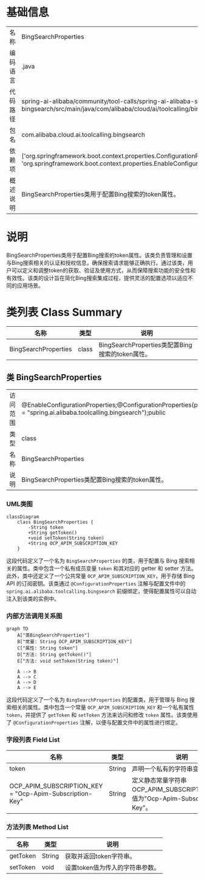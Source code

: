 # 基础信息

|      |      |
|------|------|
| 名称 | BingSearchProperties |
| 编码语言 | .java |
| 代码路径 | spring-ai-alibaba/community/tool-calls/spring-ai-alibaba-starter-tool-calling-bingsearch/src/main/java/com/alibaba/cloud/ai/toolcalling/bingsearch/BingSearchProperties.java |
| 包名 | com.alibaba.cloud.ai.toolcalling.bingsearch |
| 依赖项 | ['org.springframework.boot.context.properties.ConfigurationProperties', 'org.springframework.boot.context.properties.EnableConfigurationProperties'] |
| 概述说明 | BingSearchProperties类用于配置Bing搜索的token属性。 |

# 说明

BingSearchProperties类用于配置Bing搜索的token属性。该类负责管理和设置与Bing搜索相关的认证和授权信息，确保搜索请求能够正确执行。通过该类，用户可以定义和调整token的获取、验证及使用方式，从而保障搜索功能的安全性和有效性。该类的设计旨在简化Bing搜索集成过程，提供灵活的配置选项以适应不同的应用场景。

# 类列表 Class Summary

| 名称   | 类型  | 说明 |
|-------|------|-------------|
| BingSearchProperties | class | BingSearchProperties类配置Bing搜索的token属性。 |



## 类 BingSearchProperties

|      |      |
|------|------|
| 访问范围 | @EnableConfigurationProperties;@ConfigurationProperties(prefix = "spring.ai.alibaba.toolcalling.bingsearch");public |
| 类型 | class |
| 名称 | BingSearchProperties |
| 说明 | BingSearchProperties类配置Bing搜索的token属性。 |


### UML类图

```mermaid
classDiagram
    class BingSearchProperties {
        -String token
        +String getToken()
        +void setToken(String token)
        +String OCP_APIM_SUBSCRIPTION_KEY
    }
```

这段代码定义了一个名为 `BingSearchProperties` 的类，用于配置与 Bing 搜索相关的属性。类中包含一个私有成员变量 `token` 和其对应的 getter 和 setter 方法。此外，类中还定义了一个公共常量 `OCP_APIM_SUBSCRIPTION_KEY`，用于存储 Bing API 的订阅密钥。该类通过 `@ConfigurationProperties` 注解与配置文件中的 `spring.ai.alibaba.toolcalling.bingsearch` 前缀绑定，使得配置属性可以自动注入到该类的实例中。


### 内部方法调用关系图

```mermaid
graph TD
    A["类BingSearchProperties"]
    B["常量: String OCP_APIM_SUBSCRIPTION_KEY"]
    C["属性: String token"]
    D["方法: String getToken()"]
    E["方法: void setToken(String token)"]

    A --> B
    A --> C
    A --> D
    A --> E
```

这段代码定义了一个名为 `BingSearchProperties` 的配置类，用于管理与 Bing 搜索相关的属性。类中包含一个常量 `OCP_APIM_SUBSCRIPTION_KEY` 和一个私有属性 `token`，并提供了 `getToken` 和 `setToken` 方法来访问和修改 `token` 属性。该类使用了 `@ConfigurationProperties` 注解，以便与配置文件中的属性进行绑定。

### 字段列表 Field List

| 名称  | 类型  | 说明 |
|-------|-------|------|
| token | String | 声明一个私有的字符串变量token。 |
| OCP_APIM_SUBSCRIPTION_KEY = "Ocp-Apim-Subscription-Key" | String | 定义静态常量字符串OCP_APIM_SUBSCRIPTION_KEY，值为"Ocp-Apim-Subscription-Key"。 |

### 方法列表 Method List

| 名称  | 类型  | 说明 |
|-------|-------|------|
| getToken | String | 获取并返回token字符串。 |
| setToken | void | 设置token值为传入的字符串参数。 |





